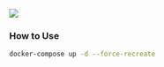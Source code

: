 [![](https://images.microbadger.com/badges/image/alexhaydock/transmission-daemon.svg)](https://hub.docker.com/r/alexhaydock/transmission-daemon "Get your own image badge on microbadger.com")

### How to Use
```sh
docker-compose up -d --force-recreate
```
